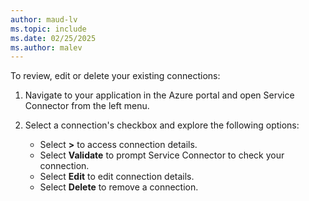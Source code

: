```yaml
---
author: maud-lv
ms.topic: include
ms.date: 02/25/2025
ms.author: malev
---
```


To review, edit or delete your existing connections:

1. Navigate to your application in the Azure portal and open Service Connector from the left menu.

1. Select a connection's checkbox and explore the following options:

   * Select **>** to access connection details.
   * Select **Validate** to prompt Service Connector to check your connection.
   * Select **Edit** to edit connection details.
   * Select **Delete** to remove a connection.
